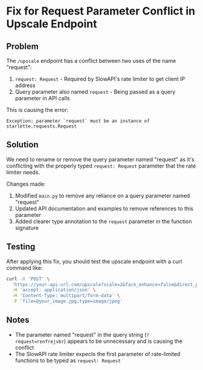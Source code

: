 # Fix for Request Parameter Conflict in Upscale Endpoint

## Problem
The `/upscale` endpoint has a conflict between two uses of the name "request":

1. `request: Request` - Required by SlowAPI's rate limiter to get client IP address
2. Query parameter also named `request` - Being passed as a query parameter in API calls

This is causing the error:
```
Exception: parameter `request` must be an instance of starlette.requests.Request
```

## Solution
We need to rename or remove the query parameter named "request" as it's conflicting with the properly typed `request: Request` parameter that the rate limiter needs.

Changes made:
1. Modified `main.py` to remove any reliance on a query parameter named "request"
2. Updated API documentation and examples to remove references to this parameter
3. Added clearer type annotation to the `request` parameter in the function signature

## Testing
After applying this fix, you should test the upscale endpoint with a curl command like:
```bash
curl -X 'POST' \
  'https://your-api-url.com/upscale?scale=2&face_enhance=false&direct_process=false' \
  -H 'accept: application/json' \
  -H 'Content-Type: multipart/form-data' \
  -F 'file=@your_image.jpg;type=image/jpeg'
```

## Notes
- The parameter named "request" in the query string (`?request=renfrejvbr`) appears to be unnecessary and is causing the conflict
- The SlowAPI rate limiter expects the first parameter of rate-limited functions to be typed as `request: Request`
